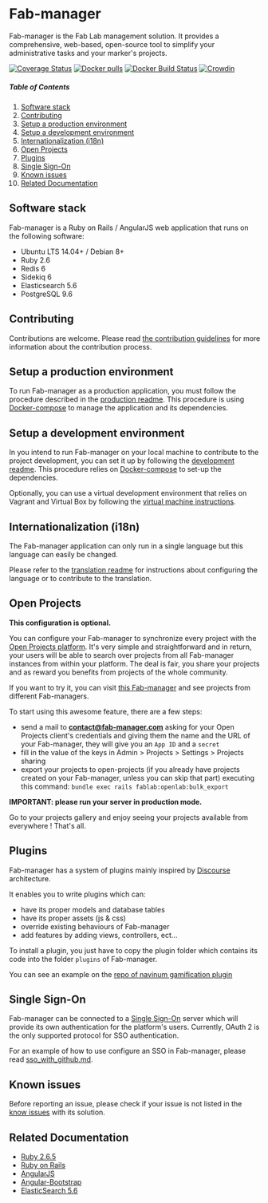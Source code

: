 # Fab-manager

Fab-manager is the Fab Lab management solution. It provides a comprehensive, web-based, open-source tool to simplify your administrative tasks and your marker's projects.

[![Coverage Status](https://coveralls.io/repos/github/sleede/fab-manager/badge.svg)](https://coveralls.io/github/sleede/fab-manager)
[![Docker pulls](https://img.shields.io/docker/pulls/sleede/fab-manager.svg)](https://hub.docker.com/r/sleede/fab-manager/)
[![Docker Build Status](https://img.shields.io/docker/cloud/build/sleede/fab-manager.svg)](https://hub.docker.com/r/sleede/fab-manager/builds)
[![Crowdin](https://badges.crowdin.net/fab-manager/localized.svg)](https://crowdin.com/project/fab-manager)

##### Table of Contents
1. [Software stack](#software-stack)
2. [Contributing](#contributing)
3. [Setup a production environment](#setup-a-production-environment)
4. [Setup a development environment](#setup-a-development-environment)
5. [Internationalization (i18n)](#i18n)
6. [Open Projects](#open-projects)
7. [Plugins](#plugins)
8. [Single Sign-On](#sso)
9. [Known issues](#known-issues)
10. [Related Documentation](#related-documentation)



<a name="software-stack"></a>
## Software stack

Fab-manager is a Ruby on Rails / AngularJS web application that runs on the following software:

- Ubuntu LTS 14.04+ / Debian 8+
- Ruby 2.6
- Redis 6
- Sidekiq 6
- Elasticsearch 5.6
- PostgreSQL 9.6

<a name="contributing"></a>
## Contributing

Contributions are welcome. Please read [the contribution guidelines](CONTRIBUTING.md) for more information about the contribution process.

<a name="setup-a-production-environment"></a>
## Setup a production environment

To run Fab-manager as a production application, you must follow the procedure described in the [production readme](doc/production_readme.md).
This procedure is using [Docker-compose](https://docs.docker.com/compose/overview/) to manage the application and its dependencies.

<a name="setup-a-development-environment"></a>
## Setup a development environment

In you intend to run Fab-manager on your local machine to contribute to the project development, you can set it up by following the [development readme](doc/development_readme.md). 
This procedure relies on [Docker-compose](https://docs.docker.com/compose/overview/) to set-up the dependencies.

Optionally, you can use a virtual development environment that relies on Vagrant and Virtual Box by following the [virtual machine instructions](doc/virtual-machine.md).

<a name="i18n"></a>
## Internationalization (i18n)

The Fab-manager application can only run in a single language but this language can easily be changed.

Please refer to the [translation readme](doc/translation_readme.md) for instructions about configuring the language or to contribute to the translation.

<a name="open-projects"></a>
## Open Projects

**This configuration is optional.**

You can configure your Fab-manager to synchronize every project with the [Open Projects platform](https://github.com/sleede/openlab-projects).
It's very simple and straightforward and in return, your users will be able to search over projects from all Fab-manager instances from within your platform.
The deal is fair, you share your projects and as reward you benefits from projects of the whole community.

If you want to try it, you can visit [this Fab-manager](https://fablab.lacasemate.fr/#!/projects) and see projects from different Fab-managers.

To start using this awesome feature, there are a few steps:
- send a mail to **contact@fab-manager.com** asking for your Open Projects client's credentials and giving them the name and the URL of your Fab-manager, they will give you an `App ID` and a `secret`
- fill in the value of the keys in Admin > Projects > Settings > Projects sharing
- export your projects to open-projects (if you already have projects created on your Fab-manager, unless you can skip that part) executing this command: `bundle exec rails fablab:openlab:bulk_export`

**IMPORTANT: please run your server in production mode.**

Go to your projects gallery and enjoy seeing your projects available from everywhere ! That's all.

<a name="plugins"></a>
## Plugins

Fab-manager has a system of plugins mainly inspired by [Discourse](https://github.com/discourse/discourse) architecture.

It enables you to write plugins which can:
- have its proper models and database tables
- have its proper assets (js & css)
- override existing behaviours of Fab-manager
- add features by adding views, controllers, ect...

To install a plugin, you just have to copy the plugin folder which contains its code into the folder `plugins` of Fab-manager.

You can see an example on the [repo of navinum gamification plugin](https://github.com/sleede/navinum-gamification)

<a name="sso"></a>
## Single Sign-On

Fab-manager can be connected to a [Single Sign-On](https://en.wikipedia.org/wiki/Single_sign-on) server which will provide its own authentication for the platform's users.
Currently, OAuth 2 is the only supported protocol for SSO authentication.

For an example of how to use configure an SSO in Fab-manager, please read [sso_with_github.md](doc/sso_with_github.md).

<a name="known-issues"></a>
## Known issues

Before reporting an issue, please check if your issue is not listed in the [know issues](doc/known-issues.md) with its solution. 

<a name="related-documentation"></a>
## Related Documentation

- [Ruby 2.6.5](http://ruby-doc.org/core-2.6.5/)
- [Ruby on Rails](http://api.rubyonrails.org)
- [AngularJS](https://docs.angularjs.org/api)
- [Angular-Bootstrap](http://angular-ui.github.io/bootstrap/)
- [ElasticSearch 5.6](https://www.elastic.co/guide/en/elasticsearch/reference/5.6/index.html)
